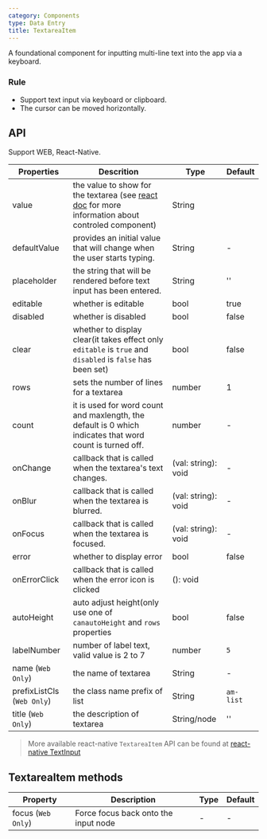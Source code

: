 ```yaml
---
category: Components
type: Data Entry
title: TextareaItem
---
```



A foundational component for inputting multi-line text into the app via a keyboard.

### Rule
- Support text input via keyboard or clipboard.
- The cursor can be moved horizontally.


## API

Support WEB, React-Native.

Properties | Descrition | Type | Default
-----------|------------|------|--------
| value | the value to show for the textarea (see [react doc](https://facebook.github.io/react/docs/forms.html) for more information about controled component)  | String | |
| defaultValue | provides an initial value that will change when the user starts typing.  | String |  -  |
| placeholder      | the string that will be rendered before text input has been entered. | String | ''  |
| editable    | whether is editable         | bool |  true  |
| disabled    | whether is disabled         | bool |  false  |
| clear      |  whether to display clear(it takes effect only `editable` is `true` and `disabled` is `false` has been set) | bool | false  |
| rows      |   sets the number of lines for a textarea     | number |   1 |
| count |  it is used for word count and maxlength, the default is 0 which indicates that word count is turned off. | number | -  |
| onChange    | callback that is called when the textarea's text changes. | (val: string): void |  -  |
| onBlur     | callback that is called when the textarea is blurred. | (val: string): void |   -  |
| onFocus    | callback that is called when the textarea is focused. | (val: string): void |  -  |
| error       | whether to display error         | bool |  false  |
| onErrorClick   | callback that is called when the error icon is clicked   | (): void |    |
| autoHeight | auto adjust height(only use one of `canautoHeight` and `rows` properties | bool  | false  |
| labelNumber  | number of label text, valid value is 2 to 7 | number | `5` |
| name (`Web Only`)    | the name of textarea      | String |   -  |
| prefixListCls (`Web Only`)    |   the class name prefix of list      | String |  `am-list`  |
| title (`Web Only`)    | the description of textarea        | String/node |  '' |

> More available react-native `TextareaItem` API can be found at [react-native TextInput](http://facebook.github.io/react-native/docs/textinput.html)

## TextareaItem methods

Property | Description | Type | Default
----|-----|------|------
| focus (`Web Only`)    | Force focus back onto the input node  | - |  -  |
